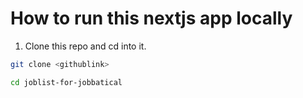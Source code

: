 # How to run this nextjs app locally

1. Clone this repo and cd into it.

```bash
git clone <githublink>

cd joblist-for-jobbatical

```

